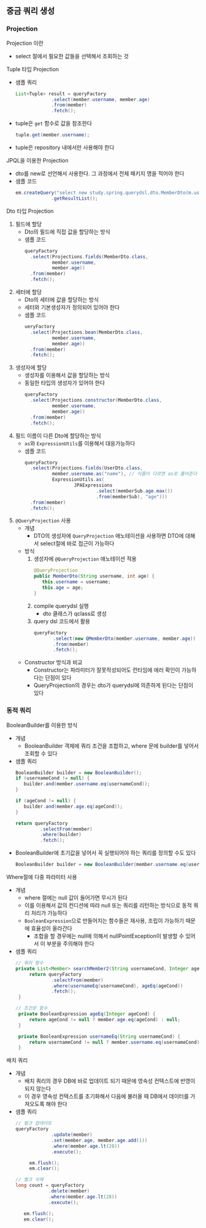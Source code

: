 ## 중금 쿼리 생성
### Projection
Projection 이란
- select 절에서 필요한 값들을 선택해서 조회하는 것

Tuple 타입 Projection
- 샘플 쿼리
   ~~~java
   List<Tuple> result = queryFactory
                .select(member.username, member.age)
                .from(member)
                .fetch();
   ~~~
- tuple은 `get` 함수로 값을 참조한다
   ~~~java
   tuple.get(member.username);
   ~~~
- tuple은 repository 내에서만 사용해야 한다

JPQL을 이용한 Projection
- dto를 new로 선언해서 사용한다. 그 과정에서 전체 패키지 명을 적어야 한다
- 샘플 코드
   ~~~java
   em.createQuery("select new study.spring.querydsl.dto.MemberDto(m.username, m.age) from Member m", MemberDto.class)
                .getResultList();
   ~~~

Dto 타입 Projection
1. 필드에 할당
   - Dto의 필드에 직접 값을 할당하는 방식
   - 샘플 코드
      ~~~java
      queryFactory
        .select(Projections.fields(MemberDto.class,
                member.username,
                member.age))
        .from(member)
        .fetch();
      ~~~
2. 세터에 할당
   - Dto의 세터에 값을 할당하는 방식
   - 세터와 기본생성자가 정의되어 있어야 한다
   - 샘플 코드
      ~~~java
      ueryFactory
        .select(Projections.bean(MemberDto.class,
                member.username,
                member.age))
        .from(member)
        .fetch();
      ~~~
3. 생성자에 할당
   - 생성자를 이용해서 값을 할당하는 방식
   - 동일한 타입의 생성자가 있어야 한다
      ~~~java
      queryFactory
        .select(Projections.constructor(MemberDto.class,
                member.username,
                member.age))
        .from(member)
        .fetch();
      ~~~
4. 필드 이름이 다른 Dto에 할당하는 방식 
   - `as`와 `ExpressionUtils`를 이용해서 대응가능하다
   - 샘플 코드
      ~~~java
      queryFactory
        .select(Projections.fields(UserDto.class,
                member.username.as("name"), // 이름이 다르면 as로 풀어준다
                ExpressionUtils.as(
                        JPAExpressions
                                .select(memberSub.age.max())
                                .from(memberSub), "age")))
        .from(member)
        .fetch();
      ~~~
5. `@QueryProjection` 사용
   - 개념
      - DTO의 생성자에 `QueryProjection` 애노테이션을 사용하면 DTO에 대해서 select절에 바로 접근이 가능하다
   - 방식
      1. 생성자에 `@QueryProjection` 애노테이션 적용
         ~~~java
         @QueryProjection
         public MemberDto(String username, int age) {
            this.username = username;
            this.age = age;
         }
         ~~~
      2. compile querydsl 실행
         - dto 클래스가 qclass로 생성
      3. query dsl 코드에서 활용
         ~~~java
         queryFactory
                .select(new QMemberDto(member.username, member.age))
                .from(member)
                .fetch();
         ~~~
   - Constructor 방식과 비교
      - Constructor는 파라미터가 잘못작성되어도 런타임에 에러 확인이 가능하다는 단점이 있다
      - QueryProjection의 경우는 dto가 querydsl에 의존하게 된다는 단점이 있다

### 동적 쿼리
BooleanBuilder를 이용한 방식
- 개념
   - BooleanBuilder 객체에 쿼리 조건을 조합하고, where 문에 builder를 넣어서 조회할 수 있다
- 샘플 쿼리
   ~~~java
   BooleanBuilder builder = new BooleanBuilder();
   if (usernameCond != null) {
      builder.and(member.username.eq(usernameCond));
   }

   if (ageCond != null) {
      builder.and(member.age.eq(ageCond));
   }

   return queryFactory
            .selectFrom(member)
            .where(builder)
            .fetch();
   ~~~
- BooleanBuilder에 초기값을 넣어서 꼭 실행되어야 하는 쿼리를 정의할 수도 있다
   ~~~java
   BooleanBuilder builder = new BooleanBuilder(member.username.eq(usernameCond));
   ~~~

Where절에 다중 파라미터 사용
- 개념
   - where 절에는 null 값이 들어가면 무시가 된다
   - 이를 이용해서 값의 컨디션에 따라 null 또는 쿼리를 리턴하는 방식으로 동적 쿼리 처리가 가능하다
   - `BooleanExpression`으로 만들어지는 함수들은 재사용, 조립이 가능하기 때문에 효율성이 올라간다
      - 조합을 할 경우에는 null에 의해서 nullPointException이 발생할 수 있어서 이 부분을 주의해야 한다
- 샘플 쿼리
   ~~~java
   // 쿼리 함수
   private List<Member> searchMember2(String usernameCond, Integer ageCond) {
        return queryFactory
                .selectFrom(member)
                .where(usernameEq(usernameCond), ageEq(ageCond))
                .fetch();
    }

   // 조건문 함수
    private BooleanExpression ageEq(Integer ageCond) {
        return ageCond != null ? member.age.eq(ageCond) : null;
    }

    private BooleanExpression usernameEq(String usernameCond) {
        return usernameCond != null ? member.username.eq(usernameCond) : null;
    }
   ~~~

배치 쿼리
- 개념
   - 배치 쿼리의 경우 DB에 바로 업데이트 되기 때문에 영속성 컨텍스트에 반영이 되지 않는다
   - 이 경우 영속성 컨텍스트를 초기화해서 다음에 불러올 때 DB에서 데이터를 가져오도록 해야 한다
- 샘플 쿼리
   ~~~java
   // 벌크 업데이트
   queryFactory
                .update(member)
                .set(member.age, member.age.add(1))
                .where(member.age.lt(28))
                .execute();

        em.flush();
        em.clear();

   // 벌크 삭제
   long count = queryFactory
               .delete(member)
               .where(member.age.lt(28))
               .execute();

      em.flush();
      em.clear();
   ~~~